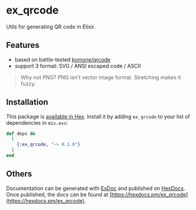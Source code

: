 # ex_qrcode

Utils for generating QR code in Elixir.

## Features

- based on battle-tested [komone/qrcode](https://github.com/komone/qrcode)
- support 3 format: SVG / ANSI escaped code / ASCII

> Why not PNG? PNG isn't vector image format. Stretching makes it fuzzy.

## Installation

This package is [available in Hex](https://hex.pm/docs/publish). Install it by adding `ex_qrcode` to your list of dependencies in `mix.exs`:

```elixir
def deps do
  [
    {:ex_qrcode, "~> 0.1.0"}
  ]
end
```

## Others

Documentation can be generated with [ExDoc](https://github.com/elixir-lang/ex_doc)
and published on [HexDocs](https://hexdocs.pm). Once published, the docs can
be found at [https://hexdocs.pm/ex_qrcode](https://hexdocs.pm/ex_qrcode).
